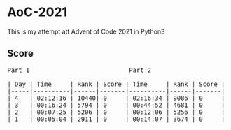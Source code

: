 # AoC-2021

This is my attempt att Advent of Code 2021 in Python3

## Score

<pre>
Part 1                           Part 2

| Day | Time     | Rank | Score | Time     | Rank | Score |
|-----|----------|------|-------|----------|------|-------|
| 4   | 02:12:16 | 10440| 0     | 02:16:34 | 9086 | 0     |
| 3   | 00:16:24 | 5794 | 0     | 00:44:52 | 4681 | 0     |
| 2   | 00:07:25 | 5206 | 0     | 00:12:06 | 5256 | 0     |
| 1   | 00:05:04 | 2911 | 0     | 00:14:07 | 3674 | 0     |
</pre>